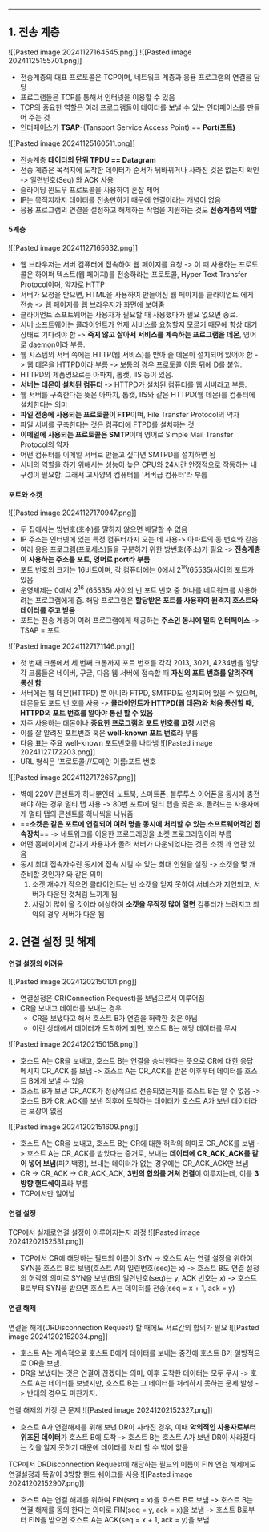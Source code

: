 
---
## 1. 전송 계층
![[Pasted image 20241127164545.png]]
![[Pasted image 20241125155701.png]]
- 전송계층의 대표 프로토콜은 TCP이며, 네트워크 계층과 응용 프로그램의 연결을 담당
- 프로그램들은 TCP를 통해서 인터넷을 이용할 수 있음
- TCP의 중요한 역할은 여러 프로그램들이 데이터를 보낼 수 있는 인터페이스를 만들어 주는 것
- 인터페이스가 **TSAP**-(Tansport Service Access Point) == **Port(포트)**

![[Pasted image 20241125160511.png]]
- 전송계층 **데이터의 단위 TPDU == Datagram**
- 전송 계층은 목적지에 도착한 데이터가 순서가 뒤바뀌거나 사라진 것은 없는지 확인 -> 일련번호(Seq) 와 ACK 사용
- 슬라이딩 윈도우 프로토콜을 사용하여 혼잡 제어
- IP는 목적지까지 데이터를 전송만하기 때문에 연결이라는 개념이 없음
- 응용 프로그램의 연결을 설정하고 해제하는 작업을 지원하는 것도 **전송계층의 역할**
#### 5계층
![[Pasted image 20241127165632.png]]
- 웹 브라우저는 서버 컴퓨터에 접속하여 웹 페이지를 요청 -> 이 때 사용하는 프로토콜은 하이퍼 텍스트(웹 페이지)를 전송하라는 프로토콜, Hyper Text Transfer Protocol이며, 약자로 HTTP
- 서버가 요청을 받으면, HTML을 사용하여 만들어진 웹 페이지를 클라이언트 에게 전송 -> 웹 페이지를 웹 브라우저가 화면에 보여줌
- 클라이언트 소프트웨어는 사용자가 필요할 때 사용했다가 필요 없으면 종료. 
- 서버 소프트웨어는 클라이언트가 언제 서비스를 요청할지 모르기 때문에 항상 대기 상태로 기다려야 함 -> **죽지 않고 살아서 서비스를 계속하는 프로그램을 데몬**, 영어로 daemon이라 부름. 
- 웹 시스템의 서버 쪽에는 HTTP(웹 서비스)를 받아 줄 데몬이 설치되어 있어야 함 -> 웹 데몬을 HTTPD이라 부름 -> 보통의 경우 프로토콜 이름 뒤에 D를 붙임. 
- HTTPD의 제품명으로는 아파치, 톰캣, IIS 등이 있음. 
- **서버는 데몬이 설치된 컴퓨터** -> HTTPD가 설치된 컴퓨터를 웹 서버라고 부름. 
- 웹 서버를 구축한다는 뜻은 아파치, 톰캣, IIS와 같은 HTTPD(웹 데몬)를 컴퓨터에 설치한다는 의미
- **파일 전송에 사용되는 프로토콜이 FTP**이며, File Transfer Protocol의 약자
- 파일 서버를 구축한다는 것은 컴퓨터에 FTPD를 설치하는 것
- **이메일에 사용되는 프로토콜은 SMTP**이며 영어로 Simple Mail Transfer Protocol의 약자
- 어떤 컴퓨터를 이메일 서버로 만들고 싶다면 SMTPD를 설치하면 됨
- 서버의 역할을 하기 위해서는 성능이 높은 CPU와 24시간 안정적으로 작동하는 내구성이 필요함. 그래서 고사양의 컴퓨터를 ‘서버급 컴퓨터’라 부름

#### 포트와 소켓
![[Pasted image 20241127170947.png]]
- 두 집에서는 방번호(호수)를 말하지 않으면 배달할 수 없음
- IP 주소는 인터넷에 있는 특정 컴퓨터까지 오는 데 사용-> 아파트의 동 번호와 같음
- 여러 응용 프로그램(프로세스)들을 구분하기 위한 방번호(주소)가 필요 -> **전송계층이 사용하는 주소를 포트, 영어로 port라 부름**
- 포트 번호의 크기는 16비트이며, 각 컴퓨터에는 0에서 $2^{16}$(65535)사이의 포트가 있음
- 운영체제는 0에서 $2^{16}$ (65535) 사이의 빈 포트 번호 중 하나를 네트워크를 사용하려는 프로그램에게 줌. 해당 프로그램은 **할당받은 포트를 사용하여 원격지 호스트와 데이터를 주고 받음**
- 포트는 전송 계층이 여러 프로그램에게 제공하는 **주소인 동시에 멀티 인터페이스** -> TSAP = 포트

![[Pasted image 20241127171146.png]]
- 첫 번째 크롬에서 세 번째 크롬까지 포트 번호를 각각 2013, 3021, 4234번을 할당. 각 크롬들은 네이버, 구글, 다음 웹 서버에 접속할 때 **자신의 포트 번호를 알려주며 통신 함**
- 서버에는 웹 데몬(HTTPD) 뿐 아니라 FTPD, SMTPD도 설치되어 있을 수 있으며, 데몬들도 포트 번 호를 사용 -> **클라이언트가 HTTPD(웹 데몬)와 처음 통신할 때, HTTPD의 포트 번호를 알아야 통신 할 수 있음**
- 자주 사용하는 데몬이나 **중요한 프로그램의 포트 번호를 고정** 시켰음
- 이를 잘 알려진 포트번호 혹은 **well-known 포트 번호**라 부름
- 다음 표는 주요 well-known 포트번호를 나타냄
	![[Pasted image 20241127172203.png]]
- URL 형식은 ‘프로토콜://도메인 이름:포트 번호

![[Pasted image 20241127172657.png]]
- 벽에 220V 콘센트가 하나뿐인데 노트북, 스마트폰, 블루투스 이어폰을 동시에 충전해야 하는 경우 멀티 탭 사용 -> 80번 포트에 멀티 탭을 꽂은 후, 몰려드는 사용자에게 멀티 탭의 콘센트를 하나씩을 나눠줌
- ==**소켓은 같은 포트에 연결되어 여려 명을 동시에 처리할 수 있는 소프트웨어적인 접속장치**== -> 네트워크를 이용한 프로그래밍을 소켓 프로그래밍이라 부름
- 어떤 홈페이지에 갑자기 사용자가 몰려 서버가 다운되었다는 것은 소켓 과 연관 있음
- 동시 최대 접속자수란 동시에 접속 시킬 수 있는 최대 인원을 설정 -> 소켓을 몇 개 준비할 것인가? 와 같은 의미
	1. 소켓 개수가 작으면 클라이언트는 빈 소켓을 얻지 못하여 서비스가 지연되고, 서버가 다운된 것처럼 느끼게 됨
	2. 사람이 많이 올 것이라 예상하여 **소켓을 무작정 많이 열면** 컴퓨터가 느려지고 최악의 경우 서버가 다운 됨
## 2. 연결 설정 및 해제
#### 연결 설정의 어려움
![[Pasted image 20241202150101.png]]
- 연결설정은 CR(Connection Request)을 보냄으로서 이루어짐
- CR을 보내고 데이터를 보내는 경우
	- CR을 보냈다고 해서 호스트 B가 연결을 허락한 것은 아님
	- 이런 상태에서 데이터가 도착하게 되면, 호스트 B는 해당 데이터를 무시

![[Pasted image 20241202150158.png]]
- 호스트 A는 CR을 보내고, 호스트 B는 연결을 승낙한다는 뜻으로 CR에 대한 응답 메시지 CR_ACK 를 보냄 -> 호스트 A는 CR_ACK를 받은 이후부터 데이터를 호스트 B에게 보낼 수 있음
- 호스트 B가 보낸 CR_ACK가 정상적으로 전송되었는지를 호스트 B는 알 수 없음 -> 호스트 B가 CR_ACK를 보낸 직후에 도착하는 데이터가 호스트 A가 보낸 데이터라는 보장이 없음

![[Pasted image 20241202151609.png]]
- 호스트 A는 CR을 보내고, 호스트 B는 CR에 대한 허락의 의미로 CR_ACK를 보냄 -> 호스트 A는 CR_ACK를 받았다는 증거로, 보내는 **데이터에 CR_ACK_ACK를 같이 넣어 보냄**(피기백킹), 보내는 데이터가 없는 경우에는 CR_ACK_ACK만 보냄
- CR -> CR_ACK -> CR_ACK_ACK, **3번의 합의를 거쳐 연결**이 이루지는데, 이를 **3방향 핸드쉐이크**라 부름
- TCP에서만 일어남
#### 연결 설정
TCP에서 실제로연결 설정이 이루어지는지 과정
![[Pasted image 20241202152531.png]]
- TCP에서 CR에 해당하는 필드의 이름이 SYN -> 호스트 A는 연결 설정을 위하여 SYN을 호스트 B로 보냄(호스트 A의 일련번호(seq)는 x) -> 호스트 B도 연결 설정의 허락의 의미로 SYN을 보냄(B의 일련번호(seq)는 y, ACK 번호는 x) -> 호스트 B로부터 SYN을 받으면 호스트 A는 데이터를 전송(seq = x + 1, ack = y)
#### 연결 해제
연결을 해제(DRDisconnection Request) 할 때에도 서로간의 합의가 필요
![[Pasted image 20241202152034.png]]
- 호스트 A는 계속적으로 호스트 B에게 데이터를 보내는 중간에 호스트 B가 일방적으로 DR을 보냄. 
- DR을 보냈다는 것은 연결이 끊겠다는 의미, 이후 도착한 데이터는 모두 무시 -> 호스트 A는 데이터를 보냈지만, 호스트 B는 그 데이터를 처리하지 못하는 문제 발생 -> 반대의 경우도 마찬가지.

연결 해제의 가장 큰 문제
![[Pasted image 20241202152327.png]]
- 호스트 A가 연결해제를 위해 보낸 DR이 사라진 경우, 이때 **악의적인 사용자로부터 위조된 데이터**가 호스트 B에 도착 -> 호스트 B는 호스트 A가 보낸 DR이 사라졌다는 것을 알지 못하기 때문에 데이터를 처리 할 수 밖에 없음

TCP에서 DRDisconnection Request에 해당하는 필드의 이름이 FIN
연결 해제에도 연결설정과 똑같이 3방향 핸드 쉐이크를 사용
![[Pasted image 20241202152907.png]]
- 호스트 A는 연결 해제를 위하여 FIN(seq = x)을 호스트 B로 보냄 -> 호스트 B는 연결 해제를 동의 한다는 의미로 FIN(seq = y, ack = x)을 보냄 -> 호스트 B로부터 FIN을 받으면 호스트 A는 ACK(seq = x + 1, ack = y)을 보냄

